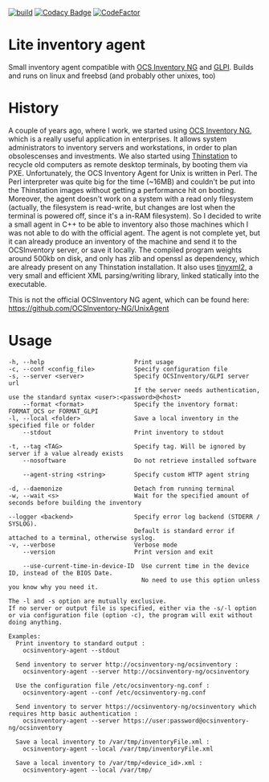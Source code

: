[![build](https://github.com/jackburton79/ocs-agent/actions/workflows/ccpp.yml/badge.svg)](https://github.com/jackburton79/ocs-agent/actions/workflows/ccpp.yml)
[![Codacy Badge](https://api.codacy.com/project/badge/Grade/6c35f5798f2341b3b1c9d2cfac43b8a3)](https://app.codacy.com/gh/jackburton79/ocs-agent?utm_source=github.com&utm_medium=referral&utm_content=jackburton79/ocs-agent&utm_campaign=Badge_Grade_Settings)
[![CodeFactor](https://www.codefactor.io/repository/github/jackburton79/inventory-agent/badge)](https://www.codefactor.io/repository/github/jackburton79/inventory-agent)

Lite inventory agent
=====
Small inventory agent compatible with [OCS Inventory NG](https://www.ocsinventory-ng.org) and [GLPI](https://glpi-project.org/).
Builds and runs on linux and freebsd (and probably other unixes, too)

History
===
A couple of years ago, where I work, we started using [OCS Inventory NG](http://www.ocsinventory-ng.org), which
is a really useful application in enterprises. It allows system administrators to inventory servers and workstations,
in order to plan obsolescenses and investments.
We also started using [Thinstation](http://www.thinstation.org) to recycle old computers as remote desktop terminals, by booting them via PXE.
Unfortunately, the OCS Inventory Agent for Unix is written in Perl. The Perl interpreter was quite big for the time (~16MB) and
couldn't be put into the Thinstation images without getting a performance hit on booting. Moreover, the agent doesn't
work on a system with a read only filesystem (actually, the filesystem is read-write, but changes are lost 
when the terminal is powered off, since it's a in-RAM filesystem).
So I decided to write a small agent in C++ to be able to inventory also those machines which I was not able to do with the official agent.
The agent is not complete yet, but it can already produce an inventory of the machine and send it to the 
OCSInventory server, or save it locally.
The compiled program weights around 500kb on disk, and only has zlib and openssl as dependency, which are already present on any Thinstation installation.
It also uses [tinyxml2](http://www.grinninglizard.com/tinyxml2), a very small and efficient XML parsing/writing library, linked statically into the executable.

This is not the official OCSInventory NG agent, which can be found here: https://github.com/OCSInventory-NG/UnixAgent

Usage
===
    -h, --help                         Print usage
    -c, --conf <config_file>           Specify configuration file
    -s, --server <server>              Specify OCSInventory/GLPI server url
                                       If the server needs authentication, use the standard syntax <user>:<password>@<host>
        --format <format>              Specify the inventory format: FORMAT_OCS or FORMAT_GLPI
    -l, --local <folder>               Save a local inventory in the specified file or folder
        --stdout                       Print inventory to stdout

    -t, --tag <TAG>                    Specify tag. Will be ignored by server if a value already exists
        --nosoftware                   Do not retrieve installed software

        --agent-string <string>        Specify custom HTTP agent string

    -d, --daemonize                    Detach from running terminal
    -w, --wait <s>                     Wait for the specified amount of seconds before building the inventory

    --logger <backend>                 Specify error log backend (STDERR / SYSLOG).
                                       Default is standard error if attached to a terminal, otherwise syslog. 
    -v, --verbose                      Verbose mode
        --version                      Print version and exit

        --use-current-time-in-device-ID  Use current time in the device ID, instead of the BIOS Date.
                                         No need to use this option unless you know why you need it.

    The -l and -s option are mutually exclusive.
    If no server or output file is specified, either via the -s/-l option or via configuration file (option -c), the program will exit without doing anything.

    Examples:
      Print inventory to standard output :
        ocsinventory-agent --stdout

      Send inventory to server http://ocsinventory-ng/ocsinventory :
        ocsinventory-agent --server http://ocsinventory-ng/ocsinventory

      Use the configuration file /etc/ocsinventory-ng.conf :
        ocsinventory-agent --conf /etc/ocsinventory-ng.conf

      Send inventory to server https://ocsinventory-ng/ocsinventory which requires http basic authentication :
        ocsinventory-agent --server https://user:password@ocsinventory-ng/ocsinventory

      Save a local inventory to /var/tmp/inventoryFile.xml :
        ocsinventory-agent --local /var/tmp/inventoryFile.xml

      Save a local inventory to /var/tmp/<device_id>.xml :
        ocsinventory-agent --local /var/tmp/
